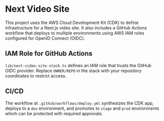 # Next Video Site

This project uses the AWS Cloud Development Kit (CDK) to define infrastructure for a Next.js video site.
It also includes a GitHub Actions workflow that deploys to multiple environments using AWS IAM roles
configured for OpenID Connect (OIDC).

## IAM Role for GitHub Actions

`lib/next-video-site-stack.ts` defines an IAM role that trusts the GitHub OIDC provider. Replace
`OWNER/REPO` in the stack with your repository coordinates to restrict access.

## CI/CD

The workflow at `.github/workflows/deploy.yml` synthesizes the CDK app, deploys to a `dev` environment,
and promotes to `stage` and `prod` environments which can be protected with required approvals.
